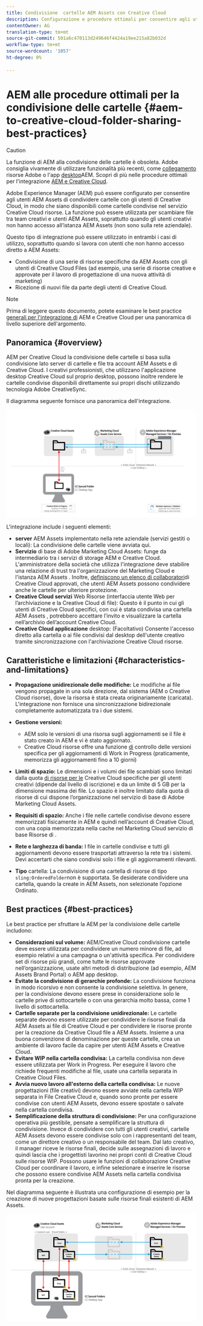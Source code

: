 ```yaml
---
title: Condivisione  cartelle AEM Assets con Creative Cloud
description: Configurazione e procedure ottimali per consentire agli utenti di Adobe Experience Manager Assets di scambiare cartelle di risorse con gli utenti Adobe Creative Cloud.
contentOwner: AG
translation-type: tm+mt
source-git-commit: 501a6c470113d249646f4424a19ee215a82b032d
workflow-type: tm+mt
source-wordcount: '1057'
ht-degree: 0%

---
```



# AEM alle procedure ottimali per la condivisione delle cartelle {#aem-to-creative-cloud-folder-sharing-best-practices}

>[!CAUTION]
>
>La funzione di AEM alla condivisione delle cartelle è obsoleta.  Adobe consiglia vivamente di utilizzare funzionalità più recenti, come [collegamento](https://helpx.adobe.com/it/enterprise/using/adobe-asset-link.html) risorse Adobe o l&#39;app [desktop](https://helpx.adobe.com/experience-manager/desktop-app/aem-desktop-app.html)AEM. Scopri di più nelle procedure ottimali per l&#39;integrazione [AEM e Creative Cloud](/help/assets/aem-cc-integration-best-practices.md).

Adobe Experience Manager (AEM) può essere configurato per consentire agli utenti  AEM Assets di condividere cartelle con gli utenti di Creative Cloud, in modo che siano disponibili come cartelle condivise nel servizio Creative Cloud risorse. La funzione può essere utilizzata per scambiare file tra team creativi e utenti  AEM Assets, soprattutto quando gli utenti creativi non hanno accesso all’istanza  AEM Assets (non sono sulla rete aziendale).

Questo tipo di integrazione può essere utilizzato in entrambi i casi di utilizzo, soprattutto quando si lavora con utenti che non hanno accesso diretto a  AEM Assets:

* Condivisione di una serie di risorse specifiche da  AEM Assets con gli utenti di Creative Cloud Files (ad esempio, una serie di risorse creative e approvate per il lavoro di progettazione di una nuova attività di marketing)
* Ricezione di nuovi file da parte degli utenti di Creative Cloud.

>[!NOTE]
>
>Prima di leggere questo documento, potete esaminare le best practice [generali per l&#39;integrazione di](aem-cc-integration-best-practices.md) AEM e Creative Cloud per una panoramica di livello superiore dell&#39;argomento.

## Panoramica {#overview}

AEM per Creative Cloud la condivisione delle cartelle si basa sulla condivisione lato server di cartelle e file tra  account AEM Assets e di Creative Cloud. I creativi professionisti, che utilizzano l&#39;applicazione desktop Creative Cloud sul proprio desktop, possono inoltre rendere le cartelle condivise disponibili direttamente sui propri dischi utilizzando  tecnologia Adobe CreativeSync.

Il diagramma seguente fornisce una panoramica dell&#39;integrazione.

![chlimage_1-406](assets/chlimage_1-406.png)

L&#39;integrazione include i seguenti elementi:

* **server** AEM Assets implementato nella rete aziendale (servizi gestiti o locali): La condivisione delle cartelle viene avviata qui.
* **Servizio** di base di Adobe Marketing Cloud Assets: funge da intermediario tra i servizi di storage AEM e Creative Cloud. L&#39;amministratore della società che utilizza l&#39;integrazione deve stabilire una relazione di trust tra l&#39;organizzazione del Marketing Cloud e l&#39;istanza AEM Assets . Inoltre, [definiscono un elenco di collaboratori](https://docs.adobe.com/content/help/en/core-services/interface/assets/t-admin-add-cc-user.html)di Creative Cloud approvati, che  utenti AEM Assets possono condividere anche le cartelle per ulteriore protezione.
* **Creative Cloud servizi** Web Risorse (interfaccia utente Web per l’archiviazione e la Creative Cloud di file): Questo è il punto in cui gli utenti di Creative Cloud specifici, con cui è stata condivisa una cartella AEM Assets , potrebbero accettare l’invito e visualizzare la cartella nell’archivio dell’account Creative Cloud.
* **Creative Cloud applicazione** desktop: (Facoltativo) Consente l&#39;accesso diretto alla cartella o ai file condivisi dal desktop dell&#39;utente creativo tramite sincronizzazione con l&#39;archiviazione Creative Cloud risorse.

## Caratteristiche e limitazioni {#characteristics-and-limitations}

* **Propagazione unidirezionale delle modifiche:** Le modifiche ai file vengono propagate in una sola direzione, dal sistema (AEM o Creative Cloud risorse), dove la risorsa è stata creata originariamente (caricata). L&#39;integrazione non fornisce una sincronizzazione bidirezionale completamente automatizzata tra i due sistemi.

* **Gestione versioni:**

   * AEM solo le versioni di una risorsa sugli aggiornamenti se il file è stato creato in AEM e vi è stato aggiornato.
   * Creative Cloud risorse offre una funzione [di](https://helpx.adobe.com/creative-cloud/help/versioning-faq.html) controllo delle versioni specifica per gli aggiornamenti di Work in Progress (praticamente, memorizza gli aggiornamenti fino a 10 giorni)

* **Limiti di spazio:** Le dimensioni e i volumi dei file scambiati sono limitati dalla quota [di risorse per le](https://helpx.adobe.com/creative-cloud/kb/file-storage-quota.html) Creative Cloud specifiche per gli utenti creativi (dipende dal livello di iscrizione) e da un limite di 5 GB per la dimensione massima dei file. Lo spazio è inoltre limitato dalla quota di risorse di cui dispone l’organizzazione nel servizio di base di Adobe Marketing Cloud Assets.

* **Requisiti di spazio:** Anche i file nelle cartelle condivise devono essere memorizzati fisicamente in AEM e quindi nell’account di Creative Cloud, con una copia memorizzata nella cache nel Marketing Cloud servizio di base Risorse di .
* **Rete e larghezza di banda:** I file in cartelle condivise e tutti gli aggiornamenti devono essere trasportati attraverso la rete tra i sistemi. Devi accertarti che siano condivisi solo i file e gli aggiornamenti rilevanti.
* **Tipo** cartella: La condivisione di una cartella di risorse di tipo `sling:OrderedFolder`non è supportata. Se desiderate condividere una cartella, quando la create in  AEM Assets, non selezionate l’opzione Ordinato.

## Best practices {#best-practices}

Le best practice per sfruttare la AEM per la condivisione delle cartelle includono:

* **Considerazioni sul volume:** AEM/Creative Cloud condivisione cartelle deve essere utilizzata per condividere un numero minore di file, ad esempio relativi a una campagna o un&#39;attività specifica. Per condividere set di risorse più grandi, come tutte le risorse approvate nell’organizzazione, usate altri metodi di distribuzione (ad esempio,  AEM Assets Brand Portal) o AEM app desktop.
* **Evitate la condivisione di gerarchie profonde:** La condivisione funziona in modo ricorsivo e non consente la condivisione selettiva. In genere, per la condivisione devono essere prese in considerazione solo le cartelle prive di sottocartelle o con una gerarchia molto bassa, come 1 livello di sottocartella.
* **Cartelle separate per la condivisione unidirezionale:** Le cartelle separate devono essere utilizzate per condividere le risorse finali da  AEM Assets ai file di Creative Cloud e per condividere le risorse pronte per la creazione da Creative Cloud file a  AEM Assets. Insieme a una buona convenzione di denominazione per queste cartelle, crea un ambiente di lavoro facile da capire per  utenti AEM Assets e Creative Cloud.
* **Evitare WIP nella cartella condivisa:** La cartella condivisa non deve essere utilizzata per Work in Progress. Per eseguire il lavoro che richiede frequenti modifiche al file, usate una cartella separata in Creative Cloud Files.
* **Avvia nuovo lavoro all&#39;esterno della cartella condivisa:** Le nuove progettazioni (file creativi) devono essere avviate nella cartella WIP separata in File Creative Cloud e, quando sono pronte per essere condivise con  utenti AEM Assets, devono essere spostate o salvate nella cartella condivisa.
* **Semplificazione della struttura di condivisione:** Per una configurazione operativa più gestibile, pensate a semplificare la struttura di condivisione. Invece di condividere con tutti gli utenti creativi,  cartelle AEM Assets devono essere condivise solo con i rappresentanti del team, come un direttore creativo o un responsabile del team. Dal lato creativo, il manager riceve le risorse finali, decide sulle assegnazioni di lavoro e quindi lascia che i progettisti lavorino nei propri conti di Creative Cloud sulle risorse WIP. Possono usare le funzioni di collaborazione Creative Cloud per coordinare il lavoro, e infine selezionare e inserire le risorse che possono essere condivise  AEM Assets nella cartella condivisa pronta per la creazione.

Nel diagramma seguente è illustrata una configurazione di esempio per la creazione di nuove progettazioni basate sulle risorse finali esistenti di  AEM Assets.

![chlimage_1-407](assets/chlimage_1-407.png)

